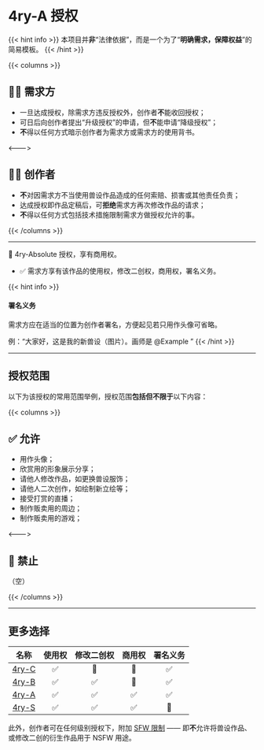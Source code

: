 

# 4ry-A 授权

{{< hint info >}}
本项目并**非**“法律依据”，而是一个为了“**明确需求，保障权益**”的简易模板。
{{< /hint >}}


{{< columns >}}
## 🙋‍♀️ 需求方
- 一旦达成授权，除需求方违反授权外，创作者**不**能收回授权；
- 可日后向创作者提出“升级授权”的申请，但**不**能申请“降级授权”；
- **不**得以任何方式暗示创作者为需求方或需求方的使用背书。 

<--->

## 👩‍🎨 创作者

- **不**对因需求方不当使用兽设作品造成的任何索赔、损害或其他责任负责；
- 达成授权即作品定稿后，可**拒绝**需求方再次修改作品的请求；
- **不**得以任何方式包括技术措施限制需求方做授权允许的事。

{{< /columns >}}

---


🥇 4ry-Absolute 授权，享有商用权。

- ✅ 需求方享有该作品的使用权，修改二创权，商用权，署名义务。

{{< hint info >}}
#### 署名义务
需求方应在适当的位置为创作者署名，方便起见若只用作头像可省略。

例：“大家好，这是我的新兽设（图片）。画师是 @Example ”
{{< /hint >}}

---


## 授权范围
以下为该授权的常用范围举例，授权范围**包括但不限于**以下内容：

{{< columns >}}
## ✅ 允许
- 用作头像；
- 欣赏用的形象展示分享；
- 请他人修改作品，如更换兽设服饰；
- 请他人二次创作，如绘制新立绘等；
- 接受打赏的直播；
- 制作贩卖用的周边；
- 制作贩卖用的游戏；

<--->

## 🚫 禁止

（空）

{{< /columns >}}

---

## 更多选择

| 名称 | 使用权 | 修改二创权 | 商用权 | 署名义务 |
|:-:|:-:|:-:|:-:|:-:|
| [4ry-C](/docs/4ry-Cheap/) | ✅ | 🚫 | 🚫 | ✅ |
| [4ry-B](/docs/4ry-Balance/) | ✅ | ✅ | 🚫 | ✅ |
| [4ry-A](/docs/4ry-Absolute/) | ✅ | ✅ | ✅ | ✅ |
| [4ry-S](/docs/4ry-Super/) | ✅ | ✅ | ✅ | 🚫 |

此外，创作者可在任何级别授权下，附加 [SFW 限制](/#-%E9%99%84%E5%8A%A0%E9%99%90%E5%88%B6) —— 即**不**允许将兽设作品、或修改二创的衍生作品用于 NSFW 用途。
